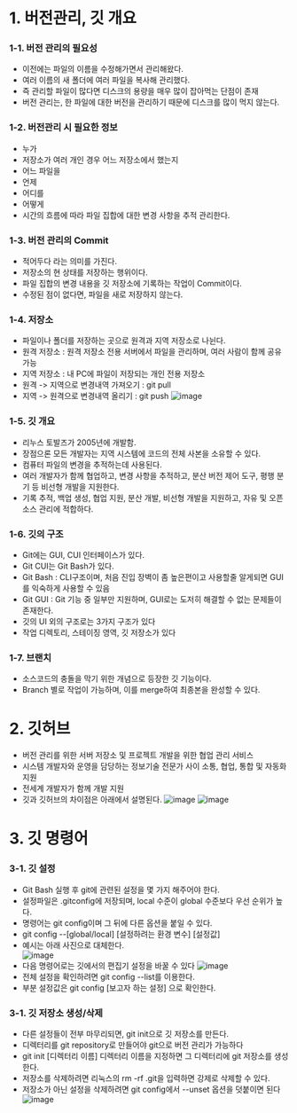 # 1. 버전관리, 깃 개요
### 1-1. 버전 관리의 필요성
- 이전에는 파일의 이름을 수정해가면서 관리해왔다.
- 여러 이름의 새 폴더에 여러 파일을 복사해 관리했다.
- 즉 관리할 파일이 많다면 디스크의 용량을 매우 많이 잡아먹는 단점이 존재
- 버전 관리는, 한 파일에 대한 버전을 관리하기 때문에 디스크를 많이 먹지 않는다.

### 1-2. 버전관리 시 필요한 정보
- 누가
- 저장소가 여러 개인 경우 어느 저장소에서 했는지
- 어느 파일을
- 언제
- 어디를
- 어떻게
- 시간의 흐름에 따라 파일 집합에 대한 변경 사항을 추적 관리한다.

### 1-3. 버전 관리의 Commit
- 적어두다 라는 의미를 가진다.
- 저장소의 현 상태를 저장하는 행위이다.
- 파일 집합의 변경 내용을 깃 저장소에 기록하는 작업이 Commit이다.
- 수정된 점이 없다면, 파일을 새로 저장하지 않는다.

### 1-4. 저장소
- 파일이나 폴더를 저장하는 곳으로 원격과 지역 저장소로 나뉜다.
- 원격 저장소 : 원격 저장소 전용 서버에서 파일을 관리하며, 여러 사람이 함께 공유 가능
- 지역 저장소 : 내 PC에 파일이 저장되는 개인 전용 저장소
- 원격 -> 지역으로 변경내역 가져오기 : git pull
- 지역 -> 원격으로 변경내역 올리기 : git push
![image](https://user-images.githubusercontent.com/99636945/197132491-69bb7162-aadf-4b11-8a58-d3f687b9401d.png)

### 1-5. 깃 개요
- 리누스 토발즈가 2005년에 개발함.
- 장점으론 모든 개발자는 지역 시스템에 코드의 전체 사본을 소유할 수 있다.
- 컴퓨터 파일의 변경을 추적하는데 사용된다.
- 여러 개발자가 함께 협업하고, 변경 사항을 추적하고, 분산 버전 제어 도구, 평행 분기 등 비선형 개발을 지원한다.
- 기록 추적, 백업 생성, 협업 지원, 분산 개발, 비선형 개발을 지원하고, 자유 및 오픈소스 관리에 적합하다.

### 1-6. 깃의 구조
- Git에는 GUI, CUI 인터페이스가 있다.
- Git CUI는 Git Bash가 있다.
- Git Bash : CLI구조이며, 처음 진입 장벽이 좀 높은편이고 사용할줄 알게되면 GUI를 익숙하게 사용할 수 있음
- Git GUI : Git 기능 중 일부만 지원하며, GUI로는 도저히 해결할 수 없는 문제들이 존재한다.
- 깃의 UI 외의 구조로는 3가지 구조가 있다
- 작업 디렉토리, 스테이징 영역, 깃 저장소가 있다

### 1-7. 브랜치
- 소스코드의 충돌을 막기 위한 개념으로 등장한 깃 기능이다.
- Branch 별로 작업이 가능하며, 이를 merge하여 최종본을 완성할 수 있다.

# 2. 깃허브
- 버전 관리를 위한 서버 저장소 및 프로젝트 개발을 위한 협업 관리 서비스
- 시스템 개발자와 운영을 담당하는 정보기술 전문가 사이 소통, 협업, 통합 및 자동화 지원
- 전세계 개발자가 함께 개발 지원
- 깃과 깃허브의 차이점은 아래에서 설명된다.
![image](https://user-images.githubusercontent.com/99636945/197134586-a7c77b4f-d2e2-4472-a525-94e5f3f184d6.png)
![image](https://user-images.githubusercontent.com/99636945/197134913-da09c8a6-410a-4781-a982-4fb62fe3d348.png)

# 3. 깃 명령어
### 3-1. 깃 설정
- Git Bash 실행 후 git에 관련된 설정을 몇 가지 해주어야 한다.
- 설정파일은 .gitconfig에 저장되며, local 수준이 global 수준보다 우선 순위가 높다.
- 명령어는 git config이며 그 뒤에 다른 옵션을 붙일 수 있다.
- git config --[global/local] [설정하려는 환경 변수] [설정값]
- 예시는 아래 사진으로 대체한다.  
![image](https://user-images.githubusercontent.com/99636945/197136594-bde1251f-7b55-43a5-b44e-37759d4e55b5.png)
- 다음 명령어로는 깃에서의 편집기 설정을 바꿀 수 있다
![image](https://user-images.githubusercontent.com/99636945/197136815-5f4641ae-8710-4828-ba7d-d0e96eb2246e.png)
- 전체 설정을 확인하려면 git config --list를 이용한다.
- 부분 설정값은 git config [보고자 하는 설정] 으로 확인한다.

### 3-1. 깃 저장소 생성/삭제
- 다른 설정들이 전부 마무리되면, git init으로 깃 저장소를 만든다.
- 디렉터리를 git repository로 만들어야 git으로 버전 관리가 가능하다
- git init [디렉터리 이름] 디렉터리 이름을 지정하면 그 디렉터리에 git 저장소를 생성한다.
- 저장소를 삭제하려면 리눅스의 rm -rf .git을 입력하면 강제로 삭제할 수 있다.
- 저장소가 아닌 설정을 삭제하려면 git config에서 --unset 옵션을 덧붙이면 된다
![image](https://user-images.githubusercontent.com/99636945/197138475-f9051cb3-bba2-4c9c-b0fb-ff2f3b527c1f.png)










